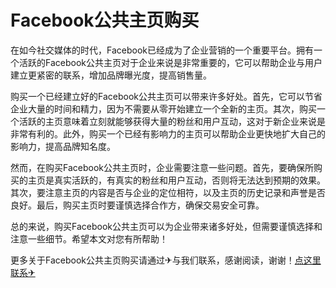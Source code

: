 # Facebook公共主页购买

在如今社交媒体的时代，Facebook已经成为了企业营销的一个重要平台。拥有一个活跃的Facebook公共主页对于企业来说是非常重要的，它可以帮助企业与用户建立更紧密的联系，增加品牌曝光度，提高销售量。

购买一个已经建立好的Facebook公共主页可以带来许多好处。首先，它可以节省企业大量的时间和精力，因为不需要从零开始建立一个全新的主页。其次，购买一个活跃的主页意味着立刻就能够获得大量的粉丝和用户互动，这对于新企业来说是非常有利的。此外，购买一个已经有影响力的主页可以帮助企业更快地扩大自己的影响力，提高品牌知名度。

然而，在购买Facebook公共主页时，企业需要注意一些问题。首先，要确保所购买的主页是真实活跃的，有真实的粉丝和用户互动，否则将无法达到预期的效果。其次，要注意主页的内容是否与企业的定位相符，以及主页的历史记录和声誉是否良好。最后，购买主页时要谨慎选择合作方，确保交易安全可靠。

总的来说，购买Facebook公共主页可以为企业带来诸多好处，但需要谨慎选择和注意一些细节。希望本文对您有所帮助！

更多关于Facebook公共主页购买请通过✈与我们联系，感谢阅读，谢谢！[点这里联系✈](https://t.me/lm66bot)